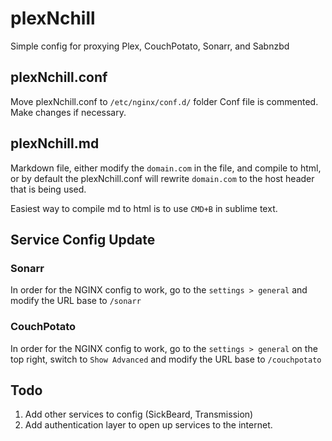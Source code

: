 # plexNchill
Simple config for proxying Plex, CouchPotato, Sonarr, and Sabnzbd

## plexNchill.conf
Move plexNchill.conf to `/etc/nginx/conf.d/` folder
Conf file is commented. Make changes if necessary.

## plexNchill.md
Markdown file, either modify the `domain.com` in the file, and compile to html, or by default the plexNchill.conf will rewrite `domain.com` to the host header that is being used.

Easiest way to compile md to html is to use `CMD+B` in sublime text.

## Service Config Update
### Sonarr
In order for the NGINX config to work, go to the `settings > general` and modify the URL base to `/sonarr`

### CouchPotato
In order for the NGINX config to work, go to the `settings > general` on the top right, switch to `Show Advanced` and modify the URL base to `/couchpotato`

## Todo
1. Add other services to config (SickBeard, Transmission) 
2. Add authentication layer to open up services to the internet.